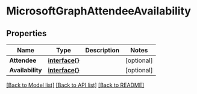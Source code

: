 # MicrosoftGraphAttendeeAvailability

## Properties

Name | Type | Description | Notes
------------ | ------------- | ------------- | -------------
**Attendee** | [**interface{}**](.md) |  | [optional] 
**Availability** | [**interface{}**](.md) |  | [optional] 

[[Back to Model list]](../README.md#documentation-for-models) [[Back to API list]](../README.md#documentation-for-api-endpoints) [[Back to README]](../README.md)


